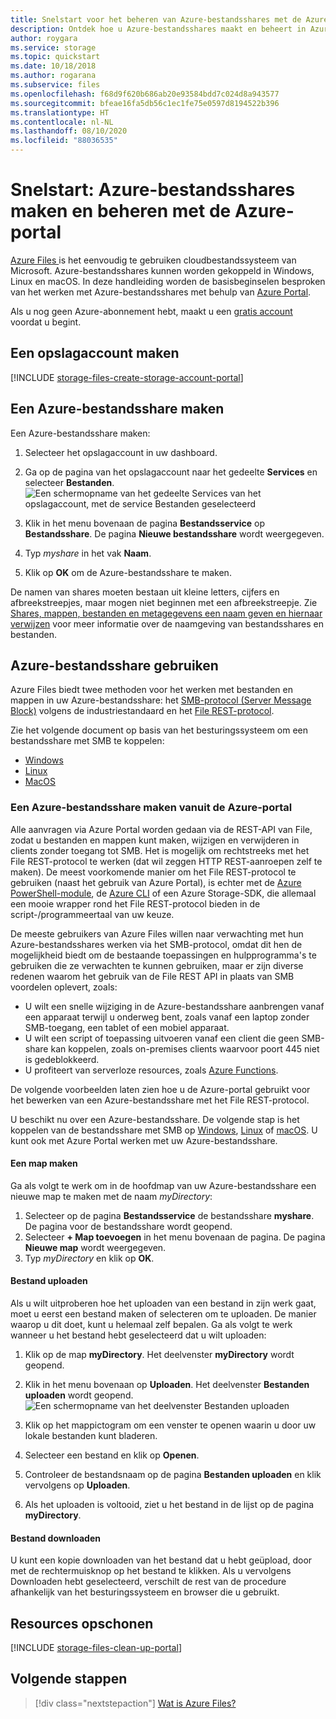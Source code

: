 ```yaml
---
title: Snelstart voor het beheren van Azure-bestandsshares met de Azure-portal
description: Ontdek hoe u Azure-bestandsshares maakt en beheert in Azure Portal. Maak een opslagaccount, maak een Azure-bestandsshare en gebruik uw Azure-bestandsshare.
author: roygara
ms.service: storage
ms.topic: quickstart
ms.date: 10/18/2018
ms.author: rogarana
ms.subservice: files
ms.openlocfilehash: f68d9f620b686ab20e93584bdd7c024d8a943577
ms.sourcegitcommit: bfeae16fa5db56c1ec1fe75e0597d8194522b396
ms.translationtype: HT
ms.contentlocale: nl-NL
ms.lasthandoff: 08/10/2020
ms.locfileid: "88036535"
---
```

# <a name="quickstart-create-and-manage-azure-file-shares-with-the-azure-portal"></a>Snelstart: Azure-bestandsshares maken en beheren met de Azure-portal 
[Azure Files ](storage-files-introduction.md) is het eenvoudig te gebruiken cloudbestandssysteem van Microsoft. Azure-bestandsshares kunnen worden gekoppeld in Windows, Linux en macOS. In deze handleiding worden de basisbeginselen besproken van het werken met Azure-bestandsshares met behulp van [Azure Portal](https://portal.azure.com/).

Als u nog geen Azure-abonnement hebt, maakt u een [gratis account](https://azure.microsoft.com/free/?WT.mc_id=A261C142F) voordat u begint.

## <a name="create-a-storage-account"></a>Een opslagaccount maken
[!INCLUDE [storage-files-create-storage-account-portal](../../../includes/storage-files-create-storage-account-portal.md)]

## <a name="create-an-azure-file-share"></a>Een Azure-bestandsshare maken
Een Azure-bestandsshare maken:

1. Selecteer het opslagaccount in uw dashboard.
2. Ga op de pagina van het opslagaccount naar het gedeelte **Services** en selecteer **Bestanden**.
    ![Een schermopname van het gedeelte Services van het opslagaccount, met de service Bestanden geselecteerd](media/storage-how-to-use-files-portal/create-file-share-1.png)

3. Klik in het menu bovenaan de pagina **Bestandsservice** op **Bestandsshare**. De pagina **Nieuwe bestandsshare** wordt weergegeven.
4. Typ *myshare* in het vak **Naam**.
5. Klik op **OK** om de Azure-bestandsshare te maken.

De namen van shares moeten bestaan uit kleine letters, cijfers en afbreekstreepjes, maar mogen niet beginnen met een afbreekstreepje. Zie [Shares, mappen, bestanden en metagegevens een naam geven en hiernaar verwijzen](https://docs.microsoft.com/rest/api/storageservices/Naming-and-Referencing-Shares--Directories--Files--and-Metadata) voor meer informatie over de naamgeving van bestandsshares en bestanden.

## <a name="use-your-azure-file-share"></a>Azure-bestandsshare gebruiken
Azure Files biedt twee methoden voor het werken met bestanden en mappen in uw Azure-bestandsshare: het [SMB-protocol (Server Message Block)](https://msdn.microsoft.com/library/windows/desktop/aa365233.aspx) volgens de industriestandaard en het [File REST-protocol](https://docs.microsoft.com/rest/api/storageservices/file-service-rest-api). 

Zie het volgende document op basis van het besturingssysteem om een bestandsshare met SMB te koppelen:
- [Windows](storage-how-to-use-files-windows.md)
- [Linux](storage-how-to-use-files-linux.md)
- [MacOS](storage-how-to-use-files-mac.md)

### <a name="using-an-azure-file-share-from-the-azure-portal"></a>Een Azure-bestandsshare maken vanuit de Azure-portal
Alle aanvragen via Azure Portal worden gedaan via de REST-API van File, zodat u bestanden en mappen kunt maken, wijzigen en verwijderen in clients zonder toegang tot SMB. Het is mogelijk om rechtstreeks met het File REST-protocol te werken (dat wil zeggen HTTP REST-aanroepen zelf te maken). De meest voorkomende manier om het File REST-protocol te gebruiken (naast het gebruik van Azure Portal), is echter met de [Azure PowerShell-module](storage-how-to-use-files-powershell.md), de [Azure CLI](storage-how-to-use-files-cli.md) of een Azure Storage-SDK, die allemaal een mooie wrapper rond het File REST-protocol bieden in de script-/programmeertaal van uw keuze. 

De meeste gebruikers van Azure Files willen naar verwachting met hun Azure-bestandsshares werken via het SMB-protocol, omdat dit hen de mogelijkheid biedt om de bestaande toepassingen en hulpprogramma's te gebruiken die ze verwachten te kunnen gebruiken, maar er zijn diverse redenen waarom het gebruik van de File REST API in plaats van SMB voordelen oplevert, zoals:

- U wilt een snelle wijziging in de Azure-bestandsshare aanbrengen vanaf een apparaat terwijl u onderweg bent, zoals vanaf een laptop zonder SMB-toegang, een tablet of een mobiel apparaat.
- U wilt een script of toepassing uitvoeren vanaf een client die geen SMB-share kan koppelen, zoals on-premises clients waarvoor poort 445 niet is gedeblokkeerd.
- U profiteert van serverloze resources, zoals [Azure Functions](../../azure-functions/functions-overview.md). 

De volgende voorbeelden laten zien hoe u de Azure-portal gebruikt voor het bewerken van een Azure-bestandsshare met het File REST-protocol. 

U beschikt nu over een Azure-bestandsshare. De volgende stap is het koppelen van de bestandsshare met SMB op [Windows](storage-how-to-use-files-windows.md), [Linux](storage-how-to-use-files-linux.md) of [macOS](storage-how-to-use-files-mac.md). U kunt ook met Azure Portal werken met uw Azure-bestandsshare. 

#### <a name="create-a-directory"></a>Een map maken
Ga als volgt te werk om in de hoofdmap van uw Azure-bestandsshare een nieuwe map te maken met de naam *myDirectory*:

1. Selecteer op de pagina **Bestandsservice** de bestandsshare **myshare**. De pagina voor de bestandsshare wordt geopend.
2. Selecteer **+ Map toevoegen** in het menu bovenaan de pagina. De pagina **Nieuwe map** wordt weergegeven.
3. Typ *myDirectory* en klik op **OK**.

#### <a name="upload-a-file"></a>Bestand uploaden 
Als u wilt uitproberen hoe het uploaden van een bestand in zijn werk gaat, moet u eerst een bestand maken of selecteren om te uploaden. De manier waarop u dit doet, kunt u helemaal zelf bepalen. Ga als volgt te werk wanneer u het bestand hebt geselecteerd dat u wilt uploaden:

1. Klik op de map **myDirectory**. Het deelvenster **myDirectory** wordt geopend.
2. Klik in het menu bovenaan op **Uploaden**. Het deelvenster **Bestanden uploaden** wordt geopend.  
    ![Een schermopname van het deelvenster Bestanden uploaden](media/storage-how-to-use-files-portal/upload-file-1.png)

3. Klik op het mappictogram om een venster te openen waarin u door uw lokale bestanden kunt bladeren. 
4. Selecteer een bestand en klik op **Openen**. 
5. Controleer de bestandsnaam op de pagina **Bestanden uploaden** en klik vervolgens op **Uploaden**.
6. Als het uploaden is voltooid, ziet u het bestand in de lijst op de pagina **myDirectory**.

#### <a name="download-a-file"></a>Bestand downloaden
U kunt een kopie downloaden van het bestand dat u hebt geüpload, door met de rechtermuisknop op het bestand te klikken. Als u vervolgens Downloaden hebt geselecteerd, verschilt de rest van de procedure afhankelijk van het besturingssysteem en browser die u gebruikt.

## <a name="clean-up-resources"></a>Resources opschonen
[!INCLUDE [storage-files-clean-up-portal](../../../includes/storage-files-clean-up-portal.md)]

## <a name="next-steps"></a>Volgende stappen

> [!div class="nextstepaction"]
> [Wat is Azure Files?](storage-files-introduction.md)
